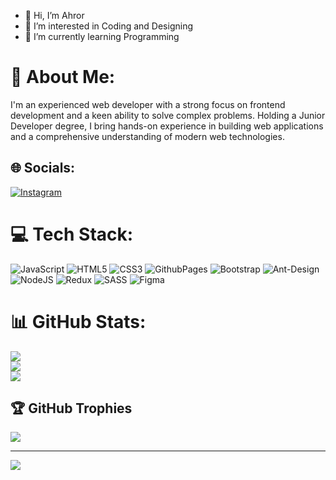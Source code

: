 - 👋 Hi, I’m Ahror
- 👀 I’m interested in Coding and Designing
- 🌱 I’m currently learning Programming

# 💫 About Me:
I'm an experienced web developer with a strong focus on frontend development and a keen ability to solve complex problems. Holding a Junior Developer degree, I bring hands-on experience in building web applications and a comprehensive understanding of modern web technologies.


## 🌐 Socials:
[![Instagram](https://img.shields.io/badge/Instagram-%23E4405F.svg?logo=Instagram&logoColor=white)](https://instagram.com/1abdumannabovvv) 

# 💻 Tech Stack:
![JavaScript](https://img.shields.io/badge/javascript-%23323330.svg?style=for-the-badge&logo=javascript&logoColor=%23F7DF1E) ![HTML5](https://img.shields.io/badge/html5-%23E34F26.svg?style=for-the-badge&logo=html5&logoColor=white) ![CSS3](https://img.shields.io/badge/css3-%231572B6.svg?style=for-the-badge&logo=css3&logoColor=white) ![GithubPages](https://img.shields.io/badge/github%20pages-121013?style=for-the-badge&logo=github&logoColor=white) ![Bootstrap](https://img.shields.io/badge/bootstrap-%238511FA.svg?style=for-the-badge&logo=bootstrap&logoColor=white) ![Ant-Design](https://img.shields.io/badge/-AntDesign-%230170FE?style=for-the-badge&logo=ant-design&logoColor=white) ![NodeJS](https://img.shields.io/badge/node.js-6DA55F?style=for-the-badge&logo=node.js&logoColor=white) ![Redux](https://img.shields.io/badge/redux-%23593d88.svg?style=for-the-badge&logo=redux&logoColor=white) ![SASS](https://img.shields.io/badge/SASS-hotpink.svg?style=for-the-badge&logo=SASS&logoColor=white) ![Figma](https://img.shields.io/badge/figma-%23F24E1E.svg?style=for-the-badge&logo=figma&logoColor=white)
# 📊 GitHub Stats:
![](https://github-readme-stats.vercel.app/api?username=Ahror101&theme=neon&hide_border=true&include_all_commits=true&count_private=true)<br/>
![](https://github-readme-streak-stats.herokuapp.com/?user=Ahror101&theme=neon&hide_border=true)<br/>
![](https://github-readme-stats.vercel.app/api/top-langs/?username=Ahror101&theme=neon&hide_border=true&include_all_commits=true&count_private=true&layout=compact)

## 🏆 GitHub Trophies
![](https://github-profile-trophy.vercel.app/?username=Ahror101&theme=radical&no-frame=false&no-bg=false&margin-w=4)

---
[![](https://visitcount.itsvg.in/api?id=Ahror101&icon=0&color=0)](https://visitcount.itsvg.in)

<!-- Proudly created with GPRM ( https://gprm.itsvg.in ) -->
